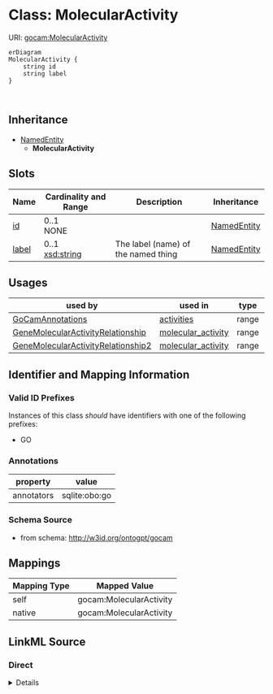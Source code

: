 # Class: MolecularActivity



URI: [gocam:MolecularActivity](http://w3id.org/ontogpt/gocam/MolecularActivity)


```mermaid
erDiagram
MolecularActivity {
    string id  
    string label  
}



```




## Inheritance
* [NamedEntity](NamedEntity.md)
    * **MolecularActivity**



## Slots

| Name | Cardinality and Range | Description | Inheritance |
| ---  | --- | --- | --- |
| [id](id.md) | 0..1 <br/> NONE |  | [NamedEntity](NamedEntity.md) |
| [label](label.md) | 0..1 <br/> [xsd:string](xsd:string) | The label (name) of the named thing | [NamedEntity](NamedEntity.md) |





## Usages

| used by | used in | type | used |
| ---  | --- | --- | --- |
| [GoCamAnnotations](GoCamAnnotations.md) | [activities](activities.md) | range | [MolecularActivity](MolecularActivity.md) |
| [GeneMolecularActivityRelationship](GeneMolecularActivityRelationship.md) | [molecular_activity](molecular_activity.md) | range | [MolecularActivity](MolecularActivity.md) |
| [GeneMolecularActivityRelationship2](GeneMolecularActivityRelationship2.md) | [molecular_activity](molecular_activity.md) | range | [MolecularActivity](MolecularActivity.md) |






## Identifier and Mapping Information


### Valid ID Prefixes

Instances of this class *should* have identifiers with one of the following prefixes:

* GO






### Annotations

| property | value |
| --- | --- |
| annotators | sqlite:obo:go |



### Schema Source


* from schema: http://w3id.org/ontogpt/gocam





## Mappings

| Mapping Type | Mapped Value |
| ---  | ---  |
| self | gocam:MolecularActivity |
| native | gocam:MolecularActivity |


## LinkML Source

<!-- TODO: investigate https://stackoverflow.com/questions/37606292/how-to-create-tabbed-code-blocks-in-mkdocs-or-sphinx -->

### Direct

<details>
```yaml
name: MolecularActivity
id_prefixes:
- GO
annotations:
  annotators:
    tag: annotators
    value: sqlite:obo:go
from_schema: http://w3id.org/ontogpt/gocam
rank: 1000
is_a: NamedEntity

```
</details>

### Induced

<details>
```yaml
name: MolecularActivity
id_prefixes:
- GO
annotations:
  annotators:
    tag: annotators
    value: sqlite:obo:go
from_schema: http://w3id.org/ontogpt/gocam
rank: 1000
is_a: NamedEntity
attributes:
  id:
    name: id
    annotations:
      prompt.skip:
        tag: prompt.skip
        value: 'true'
    description: A unique identifier for the named entity
    comments:
    - this is populated during the grounding and normalization step
    from_schema: http://w3id.org/ontogpt/core
    rank: 1000
    identifier: true
    alias: id
    owner: MolecularActivity
    domain_of:
    - NamedEntity
    - Publication
    range: string
  label:
    name: label
    description: The label (name) of the named thing
    from_schema: http://w3id.org/ontogpt/core
    aliases:
    - name
    rank: 1000
    alias: label
    owner: MolecularActivity
    domain_of:
    - NamedEntity
    range: string

```
</details>